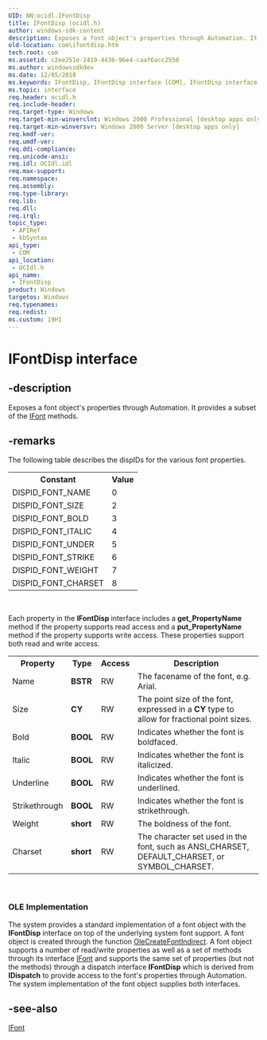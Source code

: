 ```yaml
---
UID: NN:ocidl.IFontDisp
title: IFontDisp (ocidl.h)
author: windows-sdk-content
description: Exposes a font object's properties through Automation. It provides a subset of the IFont methods.
old-location: com\ifontdisp.htm
tech.root: com
ms.assetid: c2ee251e-2419-4436-96e4-caaf6acc2550
ms.author: windowssdkdev
ms.date: 12/05/2018
ms.keywords: IFontDisp, IFontDisp interface [COM], IFontDisp interface [COM],described, _ctrl_ifontdisp, com.ifontdisp, ocidl/IFontDisp
ms.topic: interface
req.header: ocidl.h
req.include-header: 
req.target-type: Windows
req.target-min-winverclnt: Windows 2000 Professional [desktop apps only]
req.target-min-winversvr: Windows 2000 Server [desktop apps only]
req.kmdf-ver: 
req.umdf-ver: 
req.ddi-compliance: 
req.unicode-ansi: 
req.idl: OCIdl.idl
req.max-support: 
req.namespace: 
req.assembly: 
req.type-library: 
req.lib: 
req.dll: 
req.irql: 
topic_type:
 - APIRef
 - kbSyntax
api_type:
 - COM
api_location:
 - OCIdl.h
api_name:
 - IFontDisp
product: Windows
targetos: Windows
req.typenames: 
req.redist: 
ms.custom: 19H1
---
```


# IFontDisp interface


## -description


Exposes a font object's properties through Automation. It provides a subset of the <a href="https://docs.microsoft.com/windows/desktop/api/ocidl/nn-ocidl-ifont">IFont</a> methods.


## -remarks



The following table describes the dispIDs for the various font properties.

<table>
<tr>
<th>Constant</th>
<th>Value</th>
</tr>
<tr>
<td>DISPID_FONT_NAME

</td>
<td>0</td>
</tr>
<tr>
<td>DISPID_FONT_SIZE
</td>
<td>2</td>
</tr>
<tr>
<td>DISPID_FONT_BOLD
</td>
<td>3</td>
</tr>
<tr>
<td>DISPID_FONT_ITALIC
</td>
<td>4</td>
</tr>
<tr>
<td>DISPID_FONT_UNDER
</td>
<td>5</td>
</tr>
<tr>
<td>DISPID_FONT_STRIKE
</td>
<td>6</td>
</tr>
<tr>
<td>DISPID_FONT_WEIGHT
</td>
<td>7</td>
</tr>
<tr>
<td>DISPID_FONT_CHARSET
</td>
<td>8</td>
</tr>
</table>
 

Each property in the <b>IFontDisp</b> interface includes a <b>get_PropertyName</b> method if the property supports read access and a <b>put_PropertyName</b> method if the property supports write access. These properties support both read and write access.

<table>
<tr>
<th>Property</th>
<th>Type</th>
<th>Access</th>
<th>Description</th>
</tr>
<tr>
<td>Name</td>
<td><b>BSTR</b></td>
<td>RW</td>
<td>The facename of the font, e.g. Arial.
</td>
</tr>
<tr>
<td>Size</td>
<td><b>CY</b></td>
<td>RW</td>
<td>The point size of the font, expressed in a <b>CY</b> type to allow for fractional point sizes.
</td>
</tr>
<tr>
<td>Bold</td>
<td><b>BOOL</b></td>
<td>RW</td>
<td>Indicates whether the font is boldfaced.
</td>
</tr>
<tr>
<td>Italic</td>
<td><b>BOOL</b></td>
<td>RW</td>
<td>Indicates whether the font is italicized.
</td>
</tr>
<tr>
<td>Underline</td>
<td><b>BOOL</b></td>
<td>RW</td>
<td>Indicates whether the font is underlined.
</td>
</tr>
<tr>
<td>Strikethrough</td>
<td><b>BOOL</b></td>
<td>RW</td>
<td>Indicates whether the font is strikethrough.
</td>
</tr>
<tr>
<td>Weight</td>
<td><b>short</b></td>
<td>RW</td>
<td>The boldness of the font.
</td>
</tr>
<tr>
<td>Charset</td>
<td><b>short</b></td>
<td>RW</td>
<td>The character set used in the font, such as ANSI_CHARSET, DEFAULT_CHARSET, or SYMBOL_CHARSET.
</td>
</tr>
</table>
 

<h3><a id="OLE_Implementation"></a><a id="ole_implementation"></a><a id="OLE_IMPLEMENTATION"></a>OLE Implementation</h3>
The system provides a standard implementation of a font object with the <b>IFontDisp</b> interface on top of the underlying system font support. A font object is created through the function <a href="https://docs.microsoft.com/windows/desktop/api/olectl/nf-olectl-olecreatefontindirect">OleCreateFontIndirect</a>. A font object supports a number of read/write properties as well as a set of methods through its interface <a href="https://docs.microsoft.com/windows/desktop/api/ocidl/nn-ocidl-ifont">IFont</a> and supports the same set of properties (but not the methods) through a dispatch interface <b>IFontDisp</b> which is derived from <b>IDispatch</b> to provide access to the font's properties through Automation. The system implementation of the font object supplies both interfaces.




## -see-also




<a href="https://docs.microsoft.com/windows/desktop/api/ocidl/nn-ocidl-ifont">IFont</a>
 

 

